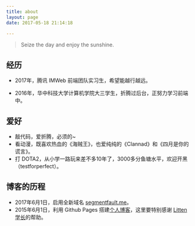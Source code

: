 ```yaml
---
title: about
layout: page
date: 2017-05-18 21:14:18

---
```


> Seize the day and enjoy the sunshine.

## 经历

- 2017年，腾讯 IMWeb 前端团队实习生，希望能越行越远。


- 2016年，华中科技大学计算机学院大三学生，折腾过后台，正努力学习前端中。

## 爱好

- 敲代码，爱折腾，必须的~
- 看动漫，既喜欢热血的《海贼王》，也爱纯纯的《Clannad》和《四月是你的谎言》。
- 打 DOTA2，从小学一路玩来差不多10年了，3000多分鱼塘水平，欢迎开黑（testforperfect）。

## 博客的历程

- 2017年6月1日，启用全新域名 [segmentfault.me](http://segmentfault.me/)。
- 2015年6月1日，利用 Github Pages 搭建[个人博客](http://leonard-peng.github.io/)，这里要特别感谢 [Litten 学长](http://litten.me/)的帮助。
